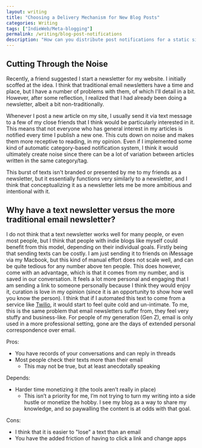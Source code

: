 ```yaml
---
layout: writing
title: "Choosing a Delivery Mechanism for New Blog Posts"
categories: Writing
tags: ["IndieWeb/Meta-blogging"]
permalink: /writing/blog-post-notifications
description: "How can you distribute post notifications for a static site with no server-side code?"
---
```


## Cutting Through the Noise
Recently, a friend suggested I start a newsletter for my website. I initially scoffed at the idea. I think that traditional email newsletters have a time and place, but I have a number of problems with them, of which I'll detail in a bit. However, after some reflection, I realized that I had already been doing a newsletter, albeit a bit non-traditionally.

Whenever I post a new article on my site, I usually send it via text message to a few of my close friends that I think would be particularly interested in it. This means that not everyone who has general interest in my articles is notified every time I publish a new one. This cuts down on noise and makes them more receptive to reading, in my opinion. Even if I implemented some kind of automatic category-based notification system, I think it would ultimately create noise since there can be a lot of variation between articles written in the same category/tag.

This burst of texts isn't branded or presented by me to my friends as a newsletter, but it essentially functions very similarly to a newsletter, and I think that conceptualizing it as a newsletter lets me be more ambitious and intentional with it.

## Why have a text newsletter versus the more traditional email newsletter?
I do not think that a text newsletter works well for many people, or even most people, but I think that people with indie blogs like myself could benefit from this model, depending on their individual goals. Firstly being that sending texts can be costly. I am just sending it to friends on iMessage via my Macbook, but this kind of manual effort does not scale well, and can be quite tedious for any number above ten people. This does however, come with an advantage, which is that it comes from my number, and is saved in our conversation. It feels a lot more personal and engaging that I am sending a link to someone personally because I think they would enjoy it, curation is love in my opinion (since it is an opportunity to show how well you know the person). I think that if I automated this text to come from a service like [Twilio](https://www.twilio.com/en-us), it would start to feel quite cold and un-intimate. To me, this is the same problem that email newsletters suffer from, they feel very stuffy and business-like. For people of my generation (Gen Z), email is only used in a more professional setting, gone are the days of extended personal correspondence over email.

Pros:
* You have records of your conversations and can reply in threads
* Most people check their texts more than their email
    * This may not be true, but at least anecdotally speaking

Depends:
* Harder time monetizing it (the tools aren’t really in place)
    * This isn’t a priority for me, I’m not trying to turn my writing into a side hustle or monetize the hobby. I see my blog as a way to share my knowledge, and so paywalling the content is at odds with that goal.

Cons:
* I think that it is easier to "lose" a text than an email
* You have the added friction of having to click a link and change apps